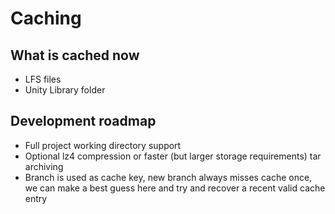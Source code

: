 # Caching

## What is cached now

- LFS files
- Unity Library folder

## Development roadmap

- Full project working directory support
- Optional lz4 compression or faster (but larger storage requirements) tar archiving
- Branch is used as cache key, new branch always misses cache once, we can make a best guess here and try and recover a recent valid cache entry
